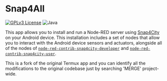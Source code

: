 # Snap4All

[![GPLv3 License](https://img.shields.io/badge/%20License-GPL%20v3-yellow?style=flat-square&labelColor=black)](https://opensource.org/licenses/)
![Java](https://img.shields.io/badge/Java-%23ED8B00.svg?style=flat-square&logo=java&color=red)

This app allows you to install and run a Node-RED server using [Snap4City](https://www.snap4city.org/) on your Android device. This installation includes a set of nodes that allow you to interact with the Android device sensors and actuators, alongside all of the nodes of [```node-red-contrib-snap4city-developer```](https://github.com/disit/node-red-contrib-snap4city-developer) and [```node-red-contrib-snap4city-user```](https://github.com/disit/node-red-contrib-snap4city-user).

This is a fork of the original Termux app and you can identify all the modifications to the original codebase just by searching 'MERGE' project-wide.
